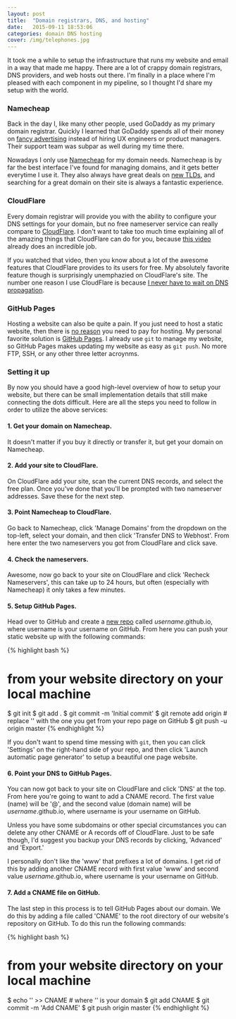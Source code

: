 ```yaml
---
layout: post
title:  "Domain registrars, DNS, and hosting"
date:   2015-09-11 18:53:06
categories: domain DNS hosting
cover: /img/telephones.jpg
---
```

It took me a while to setup the infrastructure that runs my website and email in
a way that made me happy. There are a lot of crappy domain registrars, DNS
providers, and web hosts out there. I'm finally in a place where I'm pleased
with each component in my pipeline, so I thought I'd share my setup with the
world.

### Namecheap

Back in the day I, like many other people, used GoDaddy as my primary domain
registrar. Quickly I learned that GoDaddy spends all of their money on
[fancy advertising][godaddy] instead of hiring UX engineers or product managers.
Their support team was subpar as well during my time there.

Nowadays I only use [Namecheap][namecheap] for my domain needs. Namecheap is by
far the best interface I've found for managing domains, and it gets better
everytime I use it. They also always have great deals on [new TLDs][tlds], and
searching for a great domain on their site is always a fantastic experience.

### CloudFlare

Every domain registrar will provide you with the ability to configure your DNS
settings for your domain, but no free nameserver service can really compare to
[CloudFlare][cloudflare]. I don't want to take too much time explaining all of
the amazing things that CloudFlare can do for you, because [this video][CFvideo]
already does an incredible job.

If you watched that video, then you know about a lot of the awesome features
that CloudFlare provides to its users for free. My absolutely favorite feature
though is surprisingly unemphazied on CloudFlare's site. The number one reason
I use CloudFlare is because [I never have to wait on DNS propagation][propagation].

### GitHub Pages

Hosting a website can also be quite a pain. If you just need to host a static
website, then there is [no reason][google] you need to pay for hosting. My
personal favorite solution is [GitHub Pages][github]. I already use `git` to
manage my website, so GitHub Pages makes updating my website as easy as `git push`.
No more FTP, SSH, or any other three letter acroynms.

### Setting it up

By now you should have a good high-level overview of how to setup your website,
but there can be small implementation details that still make connecting the
dots difficult. Here are all the steps you need to follow in order to utilize
the above services:

#### 1. Get your domain on Namecheap.

It doesn't matter if you buy it directly or transfer it, but get your domain on
Namecheap.

#### 2. Add your site to CloudFlare.

On CloudFlare add your site, scan the current DNS records, and select the free
plan. Once you've done that you'll be prompted with two nameserver addresses.
Save these for the next step.

#### 3. Point Namecheap to CloudFlare.

Go back to Namecheap, click 'Manage Domains' from the dropdown on the top-left,
select your domain, and then click 'Transfer DNS to Webhost'. From here enter
the two nameservers you got from CloudFlare and click save.

#### 4. Check the nameservers.

Awesome, now go back to your site on CloudFlare and click 'Recheck Nameservers',
this can take up to 24 hours, but often (especially with Namecheap) it only
takes a few minutes.

#### 5. Setup GitHub Pages.

Head over to GitHub and create a [new repo][repo] called *username*.github.io,
where username is your username on GitHub. From here you can push your static
website up with the following commands:

{% highlight bash %}  
# from your website directory on your local machine
$ git init
$ git add .
$ git commit -m 'Initial commit'
$ git remote add origin <your-remote-url> # replace '<your-remote-url>' with the one you get from your repo page on GitHub
$ git push -u origin master
{% endhighlight %}

If you don't want to spend time messing with `git`, then you can click 'Settings'
on the right-hand side of your repo, and then click 'Launch automatic page
generator' to setup a beautiful one page website.

#### 6. Point your DNS to GitHub Pages.

You can now got back to your site on CloudFlare and click 'DNS' at the top. From
here you're going to want to add a CNAME record. The first value (name) will be
'@', and the second value (domain name) will be *username*.github.io, where
username is your username on GitHub.

Unless you have some subdomains or other special circumstances you can delete
any other CNAME or A records off of CloudFlare. Just to be safe though, I'd
suggest you backup your DNS records by clicking, 'Advanced' and 'Export.'

I personally don't like the 'www' that prefixes a lot of domains. I get rid of
this by adding another CNAME record with first value 'www' and second value 
*username*.github.io, where username is your username on GitHub.

#### 7. Add a CNAME file on GitHub.

The last step in this process is to tell GitHub Pages about our domain. We do
this by adding a file called 'CNAME' to the root directory of our website's
repository on GitHub. To do this run the following commands:

{% highlight bash %}  
# from your website directory on your local machine
$ echo '<your-domain>' >> CNAME # where '<your-domain>' is your domain
$ git add CNAME
$ git commit -m 'Add CNAME'
$ git push origin master
{% endhighlight %}


[godaddy]:      http://fortune.com/2015/03/30/godaddy-ads-ipo/
[namecheap]:    http://www.namecheap.com/?aff=90584
[tlds]:         https://www.namecheap.com/domains/new-tlds/explore.aspx?aff=90584
[cloudflare]:   https://www.cloudflare.com/
[CFvideo]:      https://vimeo.com/14700285
[propagation]:  https://blog.cloudflare.com/never-deal-with-dns-propagation-again/
[google]:       https://google.com/search?q=free+static+website+hosting
[github]:       https://pages.github.com/
[repo]:         https://github.com/new
